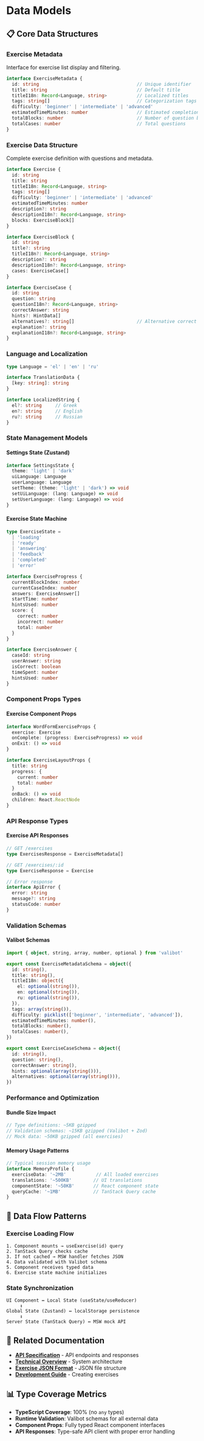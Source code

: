 # Data Models

## 📋 Core Data Structures

### Exercise Metadata

Interface for exercise list display and filtering.

```typescript
interface ExerciseMetadata {
  id: string                                    // Unique identifier
  title: string                                 // Default title
  titleI18n: Record<Language, string>           // Localized titles
  tags: string[]                                // Categorization tags
  difficulty: 'beginner' | 'intermediate' | 'advanced'
  estimatedTimeMinutes: number                  // Estimated completion time
  totalBlocks: number                           // Number of question blocks
  totalCases: number                            // Total questions
}
```

### Exercise Data Structure

Complete exercise definition with questions and metadata.

```typescript
interface Exercise {
  id: string
  title: string
  titleI18n: Record<Language, string>
  tags: string[]
  difficulty: 'beginner' | 'intermediate' | 'advanced'
  estimatedTimeMinutes: number
  description?: string
  descriptionI18n?: Record<Language, string>
  blocks: ExerciseBlock[]
}

interface ExerciseBlock {
  id: string
  title?: string
  titleI18n?: Record<Language, string>
  description?: string
  descriptionI18n?: Record<Language, string>
  cases: ExerciseCase[]
}

interface ExerciseCase {
  id: string
  question: string
  questionI18n?: Record<Language, string>
  correctAnswer: string
  hints?: HintData[]
  alternatives?: string[]                       // Alternative correct answers
  explanation?: string
  explanationI18n?: Record<Language, string>
}
```

### Language and Localization

```typescript
type Language = 'el' | 'en' | 'ru'

interface TranslationData {
  [key: string]: string
}

interface LocalizedString {
  el?: string     // Greek
  en?: string     // English
  ru?: string     // Russian
}
```

### State Management Models

#### Settings State (Zustand)

```typescript
interface SettingsState {
  theme: 'light' | 'dark'
  uiLanguage: Language
  userLanguage: Language
  setTheme: (theme: 'light' | 'dark') => void
  setUiLanguage: (lang: Language) => void
  setUserLanguage: (lang: Language) => void
}
```

#### Exercise State Machine

```typescript
type ExerciseState =
  | 'loading'
  | 'ready'
  | 'answering'
  | 'feedback'
  | 'completed'
  | 'error'

interface ExerciseProgress {
  currentBlockIndex: number
  currentCaseIndex: number
  answers: ExerciseAnswer[]
  startTime: number
  hintsUsed: number
  score: {
    correct: number
    incorrect: number
    total: number
  }
}

interface ExerciseAnswer {
  caseId: string
  userAnswer: string
  isCorrect: boolean
  timeSpent: number
  hintsUsed: number
}
```

### Component Props Types

#### Exercise Component Props

```typescript
interface WordFormExerciseProps {
  exercise: Exercise
  onComplete: (progress: ExerciseProgress) => void
  onExit: () => void
}

interface ExerciseLayoutProps {
  title: string
  progress: {
    current: number
    total: number
  }
  onBack: () => void
  children: React.ReactNode
}
```

### API Response Types

#### Exercise API Responses

```typescript
// GET /exercises
type ExercisesResponse = ExerciseMetadata[]

// GET /exercises/:id
type ExerciseResponse = Exercise

// Error response
interface ApiError {
  error: string
  message?: string
  statusCode: number
}
```

### Validation Schemas

#### Valibot Schemas

```typescript
import { object, string, array, number, optional } from 'valibot'

export const ExerciseMetadataSchema = object({
  id: string(),
  title: string(),
  titleI18n: object({
    el: optional(string()),
    en: optional(string()),
    ru: optional(string()),
  }),
  tags: array(string()),
  difficulty: picklist(['beginner', 'intermediate', 'advanced']),
  estimatedTimeMinutes: number(),
  totalBlocks: number(),
  totalCases: number(),
})

export const ExerciseCaseSchema = object({
  id: string(),
  question: string(),
  correctAnswer: string(),
  hints: optional(array(string())),
  alternatives: optional(array(string())),
})
```

### Performance and Optimization

#### Bundle Size Impact

```typescript
// Type definitions: ~5KB gzipped
// Validation schemas: ~15KB gzipped (Valibot + Zod)
// Mock data: ~50KB gzipped (all exercises)
```

#### Memory Usage Patterns

```typescript
// Typical session memory usage
interface MemoryProfile {
  exerciseData: '~2MB'           // All loaded exercises
  translations: '~500KB'        // UI translations
  componentState: '~50KB'       // React component state
  queryCache: '~1MB'            // TanStack Query cache
}
```

## 🔄 Data Flow Patterns

### Exercise Loading Flow

```
1. Component mounts → useExercise(id) query
2. TanStack Query checks cache
3. If not cached → MSW handler fetches JSON
4. Data validated with Valibot schema
5. Component receives typed data
6. Exercise state machine initializes
```

### State Synchronization

```
UI Component ↔ Local State (useState/useReducer)
     ↕
Global State (Zustand) ↔ localStorage persistence
     ↕
Server State (TanStack Query) ↔ MSW mock API
```

## 🔗 Related Documentation

- **[API Specification](api-specification.md)** - API endpoints and responses
- **[Technical Overview](overview.md)** - System architecture
- **[Exercise JSON Format](../exercise-json-format.md)** - JSON file structure
- **[Development Guide](../guides/exercise-development.md)** - Creating exercises

## 📊 Type Coverage Metrics

- **TypeScript Coverage**: 100% (no `any` types)
- **Runtime Validation**: Valibot schemas for all external data
- **Component Props**: Fully typed React component interfaces
- **API Responses**: Type-safe API client with proper error handling